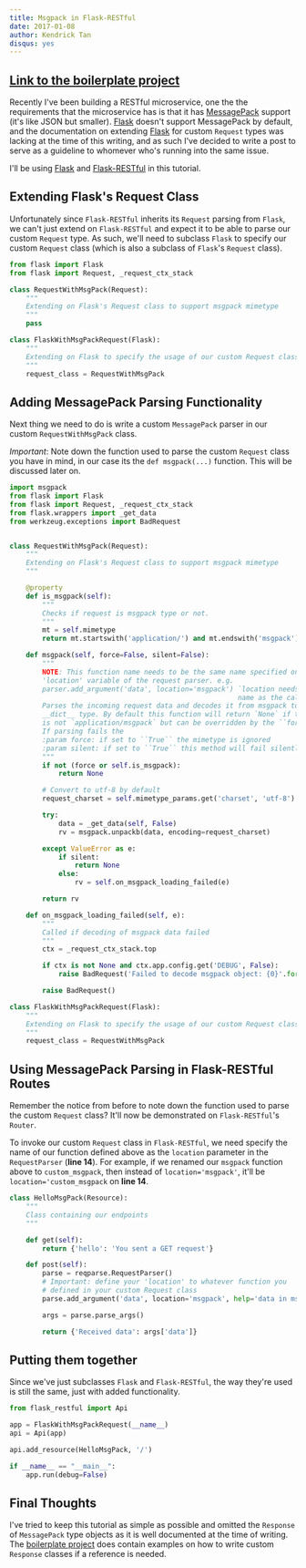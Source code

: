 ```yaml
---
title: Msgpack in Flask-RESTful
date: 2017-01-08
author: Kendrick Tan
disqus: yes
---
```


## **[Link to the boilerplate project](https://github.com/kendricktan/flaskrestful-custom-request)**

Recently I've been building a RESTful microservice, one the the requirements that the microservice has is that it has [MessagePack](https://msgpack.org/index.html) support (it's like JSON but smaller). [Flask](https://flask.pocoo.org) doesn't support MessagePack by default, and the documentation on extending [Flask](https://flask.pocoo.org) for custom `Request` types was lacking at the time of this writing, and as such I've decided to write a post to serve as a guideline to whomever who's running into the same issue.

I'll be using [Flask](https://flask.pocoo.org) and [Flask-RESTful](https://flask-restful-cn.readthedocs.io/en/0.3.4/) in this tutorial.

## **Extending Flask's Request Class**

Unfortunately since `Flask-RESTful` inherits its `Request` parsing from `Flask`, we can't just extend on `Flask-RESTful` and expect it to be able to parse our custom `Request` type. As such, we'll need to subclass `Flask` to specify our custom `Request` class (which is also a subclass of `Flask`'s `Request` class).

```python
from flask import Flask
from flask import Request, _request_ctx_stack

class RequestWithMsgPack(Request):
    """
    Extending on Flask's Request class to support msgpack mimetype
    """
    pass

class FlaskWithMsgPackRequest(Flask):
    """
    Extending on Flask to specify the usage of our custom Request class
    """
    request_class = RequestWithMsgPack
```

## **Adding MessagePack Parsing Functionality**

Next thing we need to do is write a custom `MessagePack` parser in our custom `RequestWithMsgPack` class.

*Important*: Note down the function used to parse the custom `Request` class you have in mind, in our case its the `def msgpack(...)`  function. This will be discussed later on.

```python    
import msgpack
from flask import Flask
from flask import Request, _request_ctx_stack
from flask.wrappers import _get_data
from werkzeug.exceptions import BadRequest


class RequestWithMsgPack(Request):
    """
    Extending on Flask's Request class to support msgpack mimetype
    """

    @property
    def is_msgpack(self):
        """
        Checks if request is msgpack type or not.
        """
        mt = self.mimetype
        return mt.startswith('application/') and mt.endswith('msgpack')

    def msgpack(self, force=False, silent=False):
        """
        NOTE: This function name needs to be the same name specified on the
        'location' variable of the request parser. e.g.
        parser.add_argument('data', location='msgpack') `location needs to have the same
                                                        name as the callable function
        Parses the incoming request data and decodes it from msgpack to python
        __dict__ type. By default this function will return `None` if the mimetype
        is not `application/msgpack` but can be overridden by the ``force`` parameter.
        If parsing fails the
        :param force: if set to ``True`` the mimetype is ignored
        :param silent: if set to ``True`` this method will fail silently and return ``None``
        """
        if not (force or self.is_msgpack):
            return None

        # Convert to utf-8 by default
        request_charset = self.mimetype_params.get('charset', 'utf-8')

        try:
            data = _get_data(self, False)
            rv = msgpack.unpackb(data, encoding=request_charset)

        except ValueError as e:
            if silent:
                return None
            else:
                rv = self.on_msgpack_loading_failed(e)

        return rv

    def on_msgpack_loading_failed(self, e):
        """
        Called if decoding of msgpack data failed
        """
        ctx = _request_ctx_stack.top

        if ctx is not None and ctx.app.config.get('DEBUG', False):
            raise BadRequest('Failed to decode msgpack object: {0}'.format(e))

        raise BadRequest()

class FlaskWithMsgPackRequest(Flask):
    """
    Extending on Flask to specify the usage of our custom Request class
    """
    request_class = RequestWithMsgPack
```

## **Using MessagePack Parsing in Flask-RESTful Routes** 

Remember the notice from before to note down the function used to parse the custom `Request` class? It'll now be demonstrated on `Flask-RESTful`'s `Router`.

To invoke our custom `Request` class in `Flask-RESTful`, we need specify the name of our function defined above as the `location` parameter in the `RequestParser` (**line 14**). For example, if we renamed our `msgpack` function above to `custom_msgpack`, then instead of `location='msgpack'`, it'll be `location='custom_msgpack` on **line 14**.

```python
class HelloMsgPack(Resource):
    """
    Class containing our endpoints
    """

    def get(self):
        return {'hello': 'You sent a GET request'}

    def post(self):
        parse = reqparse.RequestParser()
        # Important: define your 'location' to whatever function you
        # defined in your custom Request class
        parse.add_argument('data', location='msgpack', help='data in msgpack form', required=True)

        args = parse.parse_args()

        return {'Received data': args['data']}
```

## **Putting them together**

Since we've just subclasses `Flask` and `Flask-RESTful`, the way they're used is still the same, just with added functionality.

```python
from flask_restful import Api

app = FlaskWithMsgPackRequest(__name__)
api = Api(app)

api.add_resource(HelloMsgPack, '/')

if __name__ == "__main__":
    app.run(debug=False)
```

## **Final Thoughts**

I've tried to keep this tutorial as simple as possible and omitted the `Response` of `MessagePack` type objects as it is well documented at the time of writing. The [boilerplate project](https://github.com/kendricktan/flaskrestful-custom-request) does contain examples on how to write custom `Response` classes if a reference is needed.